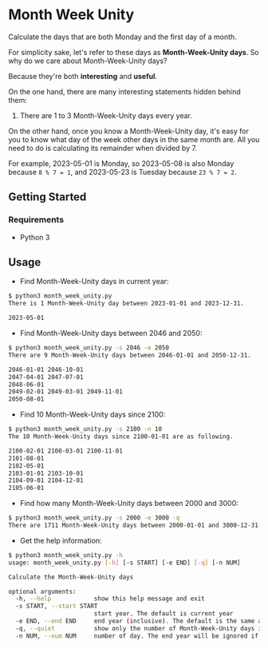 # Month Week Unity

Calculate the days that are both Monday and the first day of a month. 

For simplicity sake, let's refer to these days as **Month-Week-Unity days**.
So why do we care about Month-Week-Unity days?

Because they're both **interesting** and **useful**.

On the one hand, there are many interesting statements hidden behind them:

1. There are 1 to 3 Month-Week-Unity days every year.

On the other hand, once you know a Month-Week-Unity day, it's easy for you to know what day of the week other days in the same month are. All you need to do is calculating its remainder when divided by 7.

For example, 2023-05-01 is Monday, so 2023-05-08 is also Monday because `8 % 7 = 1`, and 2023-05-23 is Tuesday because `23 % 7 = 2`.

## Getting Started

### Requirements

- Python 3

## Usage

- Find Month-Week-Unity days in current year:

```sh
$ python3 month_week_unity.py 
There is 1 Month-Week-Unity day between 2023-01-01 and 2023-12-31.

2023-05-01
```

- Find Month-Week-Unity days between 2046 and 2050:

```sh
$ python3 month_week_unity.py -s 2046 -e 2050
There are 9 Month-Week-Unity days between 2046-01-01 and 2050-12-31.

2046-01-01 2046-10-01
2047-04-01 2047-07-01
2048-06-01
2049-02-01 2049-03-01 2049-11-01
2050-08-01
```

- Find 10 Month-Week-Unity days since 2100:

```sh
$ python3 month_week_unity.py -s 2100 -n 10
The 10 Month-Week-Unity days since 2100-01-01 are as following.

2100-02-01 2100-03-01 2100-11-01
2101-08-01
2102-05-01
2103-01-01 2103-10-01
2104-09-01 2104-12-01
2105-06-01
```

- Find how many Month-Week-Unity days between 2000 and 3000:

```sh
$ python3 month_week_unity.py -s 2000 -e 3000 -q
There are 1711 Month-Week-Unity days between 2000-01-01 and 3000-12-31.
```

- Get the help information:

```sh
$ python3 month_week_unity.py -h
usage: month_week_unity.py [-h] [-s START] [-e END] [-q] [-n NUM]

Calculate the Month-Week-Unity days

optional arguments:
  -h, --help            show this help message and exit
  -s START, --start START
                        start year. The default is current year
  -e END, --end END     end year (inclusive). The default is the same as start year
  -q, --quiet           show only the number of Month-Week-Unity days in quiet mode
  -n NUM, --num NUM     number of day. The end year will be ignored if num is provided
```
